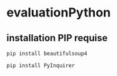 # evaluationPython

## installation PIP requise

````
pip install beautifulsoup4

pip install PyInquirer
````
